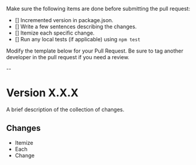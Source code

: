 Make sure the following items are done before submitting the pull request:

- [] Incremented version in package.json.
- [] Write a few sentences describing the changes.
- [] Itemize each specific change.
- [] Run any local tests (if applicable) using `npm test`

Modify the template below for your Pull Request. Be sure to tag another developer in the pull request if you need a review.

--

# Version X.X.X

A brief description of the collection of changes.

## Changes

- Itemize
- Each
- Change
